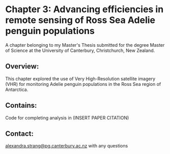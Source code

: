 # Chapter 3: Advancing efficiencies in remote sensing of Ross Sea Adelie penguin populations
A chapter belonging to my Master's Thesis submitted for the degree Master of Science at the University of Canterbury, Christchurch, New Zealand. 

## Overview:
This chapter explored the use of Very High-Resolution satellite imagery (VHR) for monitoring Adelie penguin populations in the Ross Sea region of Antarctica. 

## Contains:
Code for completing analysis in (INSERT PAPER CITATION) 

## Contact:
alexandra.strang@pg.canterbury.ac.nz with any questions
